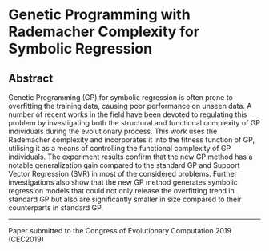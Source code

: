 # Genetic Programming with Rademacher Complexity for Symbolic Regression

## Abstract

Genetic Programming (GP) for symbolic regression
is often prone to overfitting the training data, causing poor
performance on unseen data. A number of recent works in the
field have been devoted to regulating this problem by investigating
both the structural and functional complexity of GP individuals
during the evolutionary process. This work uses the Rademacher
complexity and incorporates it into the fitness function of GP,
utilising it as a means of controlling the functional complexity
of GP individuals. The experiment results confirm that the new
GP method has a notable generalization gain compared to the
standard GP and Support Vector Regression (SVR) in most of the
considered problems. Further investigations also show that the
new GP method generates symbolic regression models that could
not only release the overfitting trend in standard GP but also
are significantly smaller in size compared to their counterparts
in standard GP.

---

Paper submitted to the Congress of Evolutionary Computation 2019 (CEC2019)
